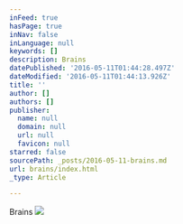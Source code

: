```yaml
---
inFeed: true
hasPage: true
inNav: false
inLanguage: null
keywords: []
description: Brains
datePublished: '2016-05-11T01:44:28.497Z'
dateModified: '2016-05-11T01:44:13.926Z'
title: ''
author: []
authors: []
publisher:
  name: null
  domain: null
  url: null
  favicon: null
starred: false
sourcePath: _posts/2016-05-11-brains.md
url: brains/index.html
_type: Article

---
```

Brains
![](https://the-grid-user-content.s3-us-west-2.amazonaws.com/20a58700-ec47-4f58-85c5-32b48f4606c4.jpg)